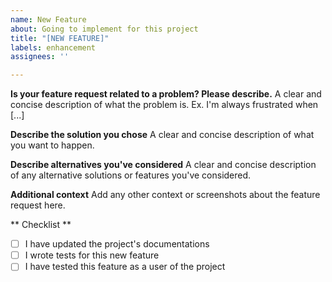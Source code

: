 ```yaml
---
name: New Feature
about: Going to implement for this project
title: "[NEW FEATURE]"
labels: enhancement
assignees: ''

---
```


**Is your feature request related to a problem? Please describe.**
A clear and concise description of what the problem is. Ex. I'm always frustrated when [...]

**Describe the solution you chose**
A clear and concise description of what you want to happen.

**Describe alternatives you've considered**
A clear and concise description of any alternative solutions or features you've considered.

**Additional context**
Add any other context or screenshots about the feature request here.

** Checklist **
- [ ] I have updated the project's documentations
- [ ] I wrote tests for this new feature
- [ ] I have tested this feature as a user of the project
